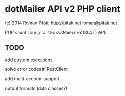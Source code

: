 dotMailer API v2 PHP client
===============
(c) 2014 Roman Piták, http://pitak.net <roman@pitak.net>

PHP client library for the dotMailer v2 (REST) API.

TODO
----
add custom exceptions

solve error codes in RestClient

add multi-account support

output formats (data classes?)



